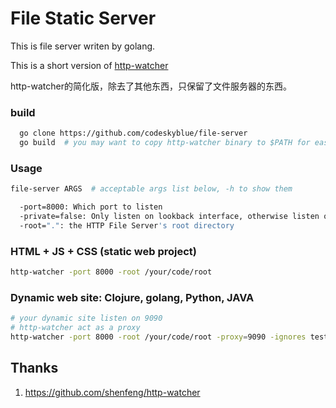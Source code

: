 # File Static Server
This is file server writen by golang.

This is a short version of [http-watcher](https://github.com/shenfeng/http-watche)

http-watcher的简化版，除去了其他东西，只保留了文件服务器的东西。

### build

```sh
  go clone https://github.com/codeskyblue/file-server
  go build  # you may want to copy http-watcher binary to $PATH for easy use. prebuilt binary comming soon
```

### Usage

```sh
file-server ARGS  # acceptable args list below, -h to show them
```
```sh
  -port=8000: Which port to listen
  -private=false: Only listen on lookback interface, otherwise listen on all interface
  -root=".": the HTTP File Server's root directory
```

### HTML + JS + CSS (static web project)

```sh
http-watcher -port 8000 -root /your/code/root
```

### Dynamic web site: Clojure, golang, Python, JAVA

```sh
# your dynamic site listen on 9090
# http-watcher act as a proxy
http-watcher -port 8000 -root /your/code/root -proxy=9090 -ignores test/,classes
```

## Thanks
1. <https://github.com/shenfeng/http-watcher>